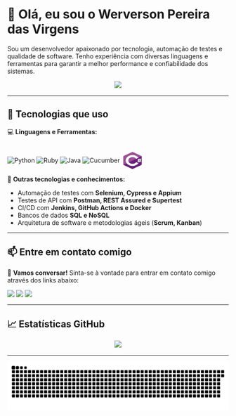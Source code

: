 # 👋 Olá, eu sou o **Werverson Pereira das Virgens**

Sou um desenvolvedor apaixonado por tecnologia, automação de testes e qualidade de software. Tenho experiência com diversas linguagens e ferramentas para garantir a melhor performance e confiabilidade dos sistemas.

<div align="center">
  <a href="https://github.com/MrBanza">
    <img height="180em" src="https://github-readme-stats.vercel.app/api?username=MrBanza&show_icons=true&theme=dracula&include_all_commits=true&count_private=true"/>
  </a>
</div>

---

## 🚀 **Tecnologias que uso**

💻 **Linguagens e Ferramentas:**

<div style="display: inline_block"><br>
  <img align="center" alt="Python" height="40" width="50" src="https://cdn.jsdelivr.net/gh/devicons/devicon/icons/python/python-original.svg">
  <img align="center" alt="Ruby" height="40" width="50" src="https://cdn.jsdelivr.net/gh/devicons/devicon/icons/ruby/ruby-original.svg" />
  <img align="center" alt="Java" height="40" width="50" src="https://cdn.jsdelivr.net/gh/devicons/devicon/icons/java/java-original.svg">
  <img align="center" alt="Cucumber" height="40" width="50" src="https://cdn.jsdelivr.net/gh/devicons/devicon/icons/cucumber/cucumber-plain.svg">
  <img align="center" alt="Csharp" height="40" width="50" src="https://raw.githubusercontent.com/devicons/devicon/master/icons/csharp/csharp-original.svg">
</div>

📌 **Outras tecnologias e conhecimentos:**
- Automação de testes com **Selenium, Cypress e Appium**
- Testes de API com **Postman, REST Assured e Supertest**
- CI/CD com **Jenkins, GitHub Actions e Docker**
- Bancos de dados **SQL e NoSQL**
- Arquitetura de software e metodologias ágeis (**Scrum, Kanban**)

---

## 📫 **Entre em contato comigo**

💬 **Vamos conversar!** Sinta-se à vontade para entrar em contato comigo através dos links abaixo:

<div> 
  <a href="https://instagram.com/mrbanza16" target="_blank"><img src="https://img.shields.io/badge/-Instagram-%23E4405F?style=for-the-badge&logo=instagram&logoColor=white" target="_blank"></a> 
  <a href="mailto:weverson.virgens92@gmail.com"><img src="https://img.shields.io/badge/-Gmail-%23333?style=for-the-badge&logo=gmail&logoColor=white" target="_blank"></a>
  <a href="https://www.linkedin.com/in/werverson-pereira-das-virgens" target="_blank"><img src="https://img.shields.io/badge/-LinkedIn-%230077B5?style=for-the-badge&logo=linkedin&logoColor=white" target="_blank"></a> 
</div>

---

## 📈 **Estatísticas GitHub**

<div align="center">
  <img height="180em" src="https://github-readme-streak-stats.herokuapp.com/?user=MrBanza&theme=dracula"/>
</div>

---

![Snake animation](https://github.com/MrBanza/MrBanza/blob/output/github-contribution-grid-snake.svg)
